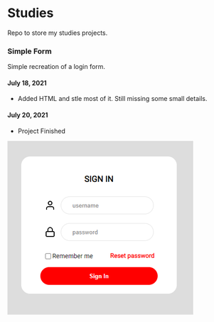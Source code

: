 # Studies

Repo to store my studies projects.

### Simple Form

Simple recreation of a login form.

#### July 18, 2021

-   Added HTML and stle most of it. Still missing some small details.

#### July 20, 2021

-   Project Finished

![Simple Form Image](https://github.com/ClaudioKamoda/Studies/blob/main/Images/SimpleForm.PNG)
